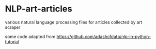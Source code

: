 # NLP-art-articles
various natural language processing files for articles collected by art scraper

some code adapted from https://github.com/adashofdata/nlp-in-python-tutorial

